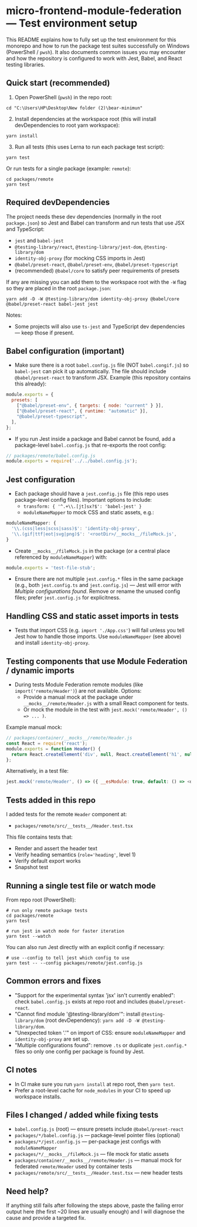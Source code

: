 # micro-frontend-module-federation — Test environment setup

This README explains how to fully set up the test environment for this monorepo and how to run the package test suites successfully on Windows (PowerShell / `pwsh`). It also documents common issues you may encounter and how the repository is configured to work with Jest, Babel, and React testing libraries.

## Quick start (recommended)

1. Open PowerShell (`pwsh`) in the repo root:

```pwsh
cd "C:\Users\HP\Desktop\New folder (2)\bear-minimun"
```

2. Install dependencies at the workspace root (this will install devDependencies to root yarn workspace):

```pwsh
yarn install
```

3. Run all tests (this uses Lerna to run each package test script):

```pwsh
yarn test
```

Or run tests for a single package (example: `remote`):

```pwsh
cd packages/remote
yarn test
```

## Required devDependencies

The project needs these dev dependencies (normally in the root `package.json`) so Jest and Babel can transform and run tests that use JSX and TypeScript:

- `jest` and `babel-jest`
- `@testing-library/react`, `@testing-library/jest-dom`, `@testing-library/dom`
- `identity-obj-proxy` (for mocking CSS imports in Jest)
- `@babel/preset-react`, `@babel/preset-env`, `@babel/preset-typescript`
- (recommended) `@babel/core` to satisfy peer requirements of presets

If any are missing you can add them to the workspace root with the `-W` flag so they are placed in the root `package.json`:

```pwsh
yarn add -D -W @testing-library/dom identity-obj-proxy @babel/core @babel/preset-react babel-jest jest
```

Notes:
- Some projects will also use `ts-jest` and TypeScript dev dependencies — keep those if present.

## Babel configuration (important)

- Make sure there is a root `babel.config.js` file (NOT `babel.congif.js`) so `babel-jest` can pick it up automatically. The file should include `@babel/preset-react` to transform JSX. Example (this repository contains this already):

```js
module.exports = {
  presets: [
    ["@babel/preset-env", { targets: { node: "current" } }],
    ["@babel/preset-react", { runtime: "automatic" }],
    "@babel/preset-typescript",
  ],
};
```

- If you run Jest inside a package and Babel cannot be found, add a package-level `babel.config.js` that re-exports the root config:

```js
// packages/remote/babel.config.js
module.exports = require('../../babel.config.js');
```

## Jest configuration

- Each package should have a `jest.config.js` file (this repo uses package-level config files). Important options to include:
  - `transform: { '^.+\\.[jt]sx?$': 'babel-jest' }`
  - `moduleNameMapper` to mock CSS and static assets, e.g.:

```js
moduleNameMapper: {
  '\\.(css|less|scss|sass)$': 'identity-obj-proxy',
  '\\.(gif|ttf|eot|svg|png)$': '<rootDir>/__mocks__/fileMock.js',
}
```

- Create `__mocks__/fileMock.js` in the package (or a central place referenced by `moduleNameMapper`) with:

```js
module.exports = 'test-file-stub';
```

- Ensure there are not multiple `jest.config.*` files in the same package (e.g., both `jest.config.ts` and `jest.config.js`) — Jest will error with *Multiple configurations found*. Remove or rename the unused config files; prefer `jest.config.js` for explicitness.

## Handling CSS and static asset imports in tests

- Tests that import CSS (e.g. `import './App.css'`) will fail unless you tell Jest how to handle those imports. Use `moduleNameMapper` (see above) and install `identity-obj-proxy`.

## Testing components that use Module Federation / dynamic imports

- During tests Module Federation remote modules (like `import('remote/Header')`) are not available. Options:
  - Provide a manual mock at the package under `__mocks__/remote/Header.js` with a small React component for tests.
  - Or mock the module in the test with `jest.mock('remote/Header', () => ... )`.

Example manual mock:

```js
// packages/container/__mocks__/remote/Header.js
const React = require('react');
module.exports = function Header() {
  return React.createElement('div', null, React.createElement('h1', null, 'Remote'));
};
```

Alternatively, in a test file:

```js
jest.mock('remote/Header', () => ({ __esModule: true, default: () => <div><h1>Remote</h1></div> }));
```

## Tests added in this repo

I added tests for the remote `Header` component at:

- `packages/remote/src/__tests__/Header.test.tsx`

This file contains tests that:
- Render and assert the header text
- Verify heading semantics (`role='heading'`, level 1)
- Verify default export works
- Snapshot test

## Running a single test file or watch mode

From repo root (PowerShell):

```pwsh
# run only remote package tests
cd packages/remote
yarn test

# run jest in watch mode for faster iteration
yarn test --watch
```

You can also run Jest directly with an explicit config if necessary:

```pwsh
# use --config to tell jest which config to use
yarn test -- --config packages/remote/jest.config.js
```

## Common errors and fixes

- "Support for the experimental syntax 'jsx' isn't currently enabled": check `babel.config.js` exists at repo root and includes `@babel/preset-react`.
- "Cannot find module '@testing-library/dom'": install `@testing-library/dom` (root devDependency): `yarn add -D -W @testing-library/dom`.
- "Unexpected token '.'" on import of CSS: ensure `moduleNameMapper` and `identity-obj-proxy` are set up.
- "Multiple configurations found": remove `.ts` or duplicate `jest.config.*` files so only one config per package is found by Jest.

## CI notes

- In CI make sure you run `yarn install` at repo root, then `yarn test`.
- Prefer a root-level cache for `node_modules` in your CI to speed up workspace installs.

## Files I changed / added while fixing tests

- `babel.config.js` (root) — ensure presets include `@babel/preset-react`
- `packages/*/babel.config.js` — package-level pointer files (optional)
- `packages/*/jest.config.js` — per-package jest configs with `moduleNameMapper`
- `packages/*/__mocks__/fileMock.js` — file mock for static assets
- `packages/container/__mocks__/remote/Header.js` — manual mock for federated `remote/Header` used by container tests
- `packages/remote/src/__tests__/Header.test.tsx` — new header tests

## Need help?
If anything still fails after following the steps above, paste the failing error output here (the first ~20 lines are usually enough) and I will diagnose the cause and provide a targeted fix.
